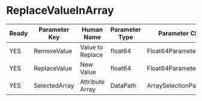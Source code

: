 # ReplaceValueInArray

| Ready | Parameter Key | Human Name | Parameter Type | Parameter Class |
|-------|---------------|------------|-----------------|----------------|
| YES | RemoveValue | Value to Replace | float64 | Float64Parameter |
| YES | ReplaceValue | New Value | float64 | Float64Parameter |
| YES | SelectedArray | Attribute Array | DataPath | ArraySelectionParameter |
